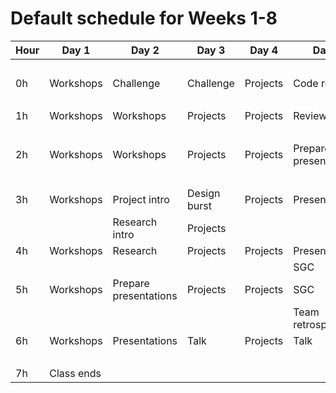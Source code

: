 # Default schedule for Weeks 1-8

Hour | Day 1 | Day 2 | Day 3 | Day 4 | Day 5
-- | -- | -- | -- | -- | --
  |   |   |   |   |  
0h | Workshops | Challenge | Challenge | Projects | Code review
  |   |   |   |   |  
1h | Workshops | Workshops | Projects | Projects | Review issues
  |   |   |   |   |  
2h | Workshops | Workshops | Projects | Projects | Prepare presentations
  |   |   |   |   |  
3h | Workshops | Project intro | Design burst | Projects | Presentations
  |   | Research intro | Projects |   |  
4h | Workshops | Research | Projects | Projects | Presentations
  |   |   |   |   | SGC
5h | Workshops | Prepare presentations | Projects | Projects | SGC
  |   |   |   |   | Team retrospectives
6h | Workshops | Presentations | Talk | Projects | Talk
  |   |   |   |   |  
7h | Class ends |   |   |   |  
